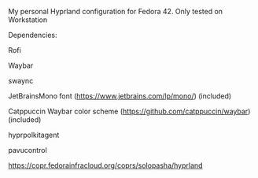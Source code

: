 My personal Hyprland configuration for Fedora 42. Only tested on Workstation

Dependencies:

Rofi

Waybar

swaync

JetBrainsMono font (https://www.jetbrains.com/lp/mono/) (included)

Catppuccin Waybar color scheme (https://github.com/catppuccin/waybar) (included)

hyprpolkitagent

pavucontrol

https://copr.fedorainfracloud.org/coprs/solopasha/hyprland
